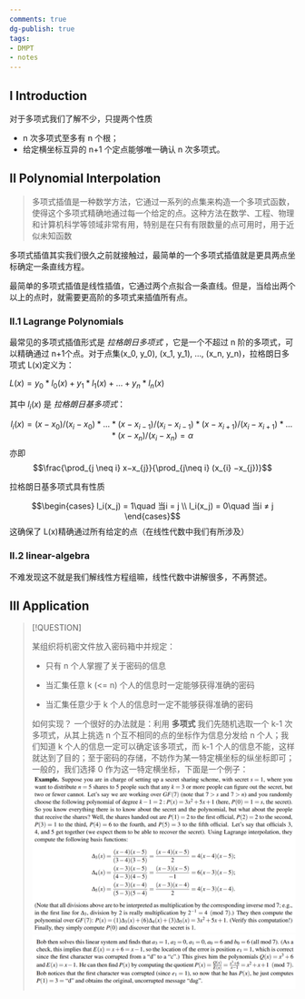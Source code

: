 ```yaml
---
comments: true
dg-publish: true
tags:
- DMPT
- notes
---
```


## I Introduction

对于多项式我们了解不少，只提两个性质

- n 次多项式至多有 n 个根；
- 给定横坐标互异的 n+1 个定点能够唯一确认 n 次多项式。

## II Polynomial Interpolation

> 多项式插值是一种数学方法，它通过一系列的点集来构造一个多项式函数，使得这个多项式精确地通过每一个给定的点。这种方法在数学、工程、物理和计算机科学等领域非常有用，特别是在只有有限数量的点可用时，用于近似未知函数

多项式插值其实我们很久之前就接触过，最简单的一个多项式插值就是更具两点坐标确定一条直线方程。

最简单的多项式插值是线性插值，它通过两个点拟合一条直线。但是，当给出两个以上的点时，就需要更高阶的多项式来插值所有点。

### II.1 Lagrange Polynomials

最常见的多项式插值形式是 _拉格朗日多项式_ ，它是一个不超过 n 阶的多项式，可以精确通过 n+1个点。对于点集(x_0, y_0), (x_1, y_1), …, (x_n, y_n)，拉格朗日多项式 L(x)定义为：

$L(x) = y_0 * l_0(x) + y_1 * l_1(x) + … + y_n * l_n(x)$

其中 $l_i(x)$ 是 _拉格朗日基多项式_：

$$l_i(x) = (x - x_0) / (x_i - x_0) * … * (x - x_{i-1}) / (x_i - x_{i-1}) * (x - x_{i+1}) / (x_i - x_{i+1}) * … * (x - x_n) / (x_i - x_n) = \alpha $$
亦即
$$\frac{\prod_{j \neq i} x−x_{j}}{\prod_{j\neq i} (x_{i} −x_{j})}$$

拉格朗日基多项式具有性质

$$\begin{cases}
l_i(x_j) = 1\quad 当i = j \\ l_i(x_j) = 0\quad 当i ≠ j
\end{cases}$$
这确保了 L(x)精确通过所有给定的点（在线性代数中我们有所涉及）
### II.2 linear-algebra
不难发现这不就是我们解线性方程组嘛，线性代数中讲解很多，不再赘述。
## III Application
> [!QUESTION]
>
> 某组织将机密文件放入密码箱中并规定：
> 
> - 只有 n 个人掌握了关于密码的信息
> 
> - 当汇集任意 k (<= n) 个人的信息时一定能够获得准确的密码
>
> - 当汇集任意少于 k 个人的信息时一定不能够获得准确的密码
>
> 如何实现？
一个很好的办法就是：利用 **多项式**
我们先随机选取一个 k-1 次多项式，从其上挑选 n 个互不相同的点的坐标作为信息分发给 n 个人；我们知道 k 个人的信息一定可以确定该多项式，而 k-1 个人的信息不能，这样就达到了目的；至于密码的存储，不妨作为某一特定横坐标的纵坐标即可；一般的，我们选择 0 作为这一特定横坐标，下面是一个例子：
![](attachments/08-Polynomials.png)![](attachments/08-Polynomials-1.png)

